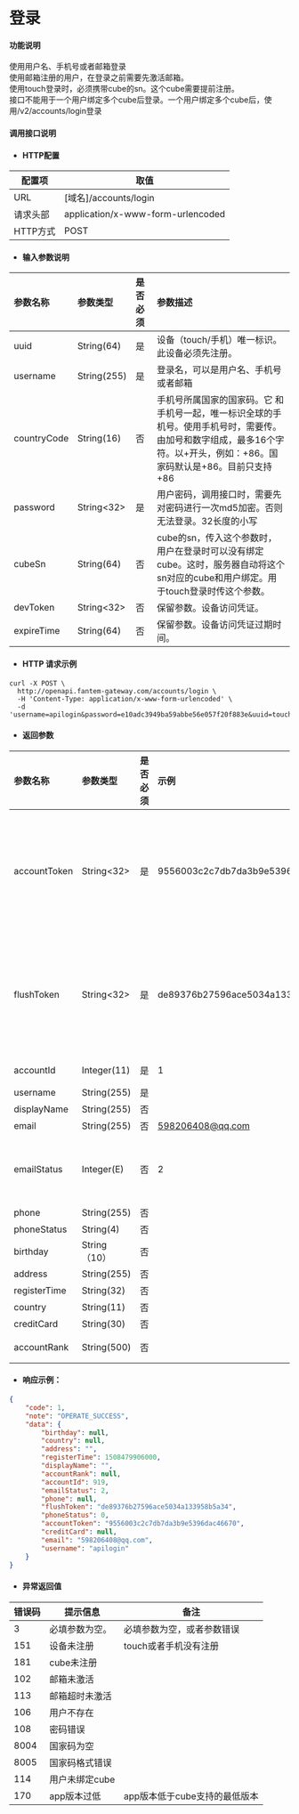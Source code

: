 # 登录

#### 功能说明

使用用户名、手机号或者邮箱登录  
使用邮箱注册的用户，在登录之前需要先激活邮箱。  
使用touch登录时，必须携带cube的sn。这个cube需要提前注册。  
接口不能用于一个用户绑定多个cube后登录。一个用户绑定多个cube后，使用/v2/accounts/login登录

#### 调用接口说明

* #### HTTP配置

| 配置项 | 取值 |
| --- | --- |
| URL | \[域名\]/accounts/login |
| 请求头部 | application/x-www-form-urlencoded |
| HTTP方式 | POST |

* #### 输入参数说明

| 参数名称 | 参数类型 | 是否必须 | 参数描述 |
| :--- | :--- | :--- | :--- |
| uuid | String\(64\) | 是 | 设备（touch/手机）唯一标识。此设备必须先注册。 |
| username | String\(255\) | 是 | 登录名，可以是用户名、手机号或者邮箱 |
| countryCode | String\(16\) | 否 | 手机号所属国家的国家码。它 和手机号一起，唯一标识全球的手机号。使用手机号时，需要传。由加号和数字组成，最多16个字符。以+开头，例如：+86。国家码默认是+86。目前只支持+86 |
| password | String&lt;32&gt; | 是 | 用户密码，调用接口时，需要先对密码进行一次md5加密。否则无法登录。32长度的小写 |
| cubeSn | String\(64\) | 否 | cube的sn，传入这个参数时，用户在登录时可以没有绑定cube。这时，服务器自动将这个sn对应的cube和用户绑定。用于touch登录时传这个参数。 |
| devToken | String&lt;32&gt; | 否 | 保留参数。设备访问凭证。 |
| expireTime | String\(64\) | 否 | 保留参数。设备访问凭证过期时间。 |

* #### HTTP 请求示例

```
curl -X POST \
  http://openapi.fantem-gateway.com/accounts/login \
  -H 'Content-Type: application/x-www-form-urlencoded' \
  -d 'username=apilogin&password=e10adc3949ba59abbe56e057f20f883e&uuid=touchfjsljdfksdjfksdfsdfsdfsdfs234sdfsd&cubeSn=A01011725020927'
```

* #### 返回参数

| 参数名称 | 参数类型 | 是否必须 | 示例 | 描述 |
| :--- | :--- | :--- | :--- | :--- |
| accountToken | String&lt;32&gt; | 是 | 9556003c2c7db7da3b9e5396dac46670 | 登录的accessToken，用户登录信息凭证。此token存在有效期。过期后需要使用refreshToken刷新token，或者重新登录。 |
| flushToken | String&lt;32&gt; | 是 | de89376b27596ace5034a133958b5a34 | 登录的refreshToken，用来生产新的accessToken和refreshToken。refreshToken也存在有效期，过期后需要重新登录。 |
| accountId | Integer\(11\) | 是 | 1 | 用户ID。ft\_account.id |
| username | String\(255\) | 是 |  | 用户名 |
| displayName | String\(255\) | 否 |  | 用户昵称 |
| email | String\(255\) | 否 | 598206408@qq.com | 邮件 |
| emailStatus | Integer\(E\) | 否 | 2 | 邮件状态,， 1：未验证邮箱；2：已验证邮箱；3：超时未验证邮箱 |
| phone | String\(255\) | 否 |  | 电话号码 |
| phoneStatus | String\(4\) | 否 |  | 电话号码状态 |
| birthday | String（10） | 否 |  | 生日 |
| address | String\(255\) | 否 |  | 地址 |
| registerTime | String\(32\) | 否 |  | 注册时间 |
| country | String\(11\) | 否 |  | 国家 |
| creditCard | String\(30\) | 否 |  | creditCard |
| accountRank | String\(500\) | 否 |  | 用户组，多个值用&分割 |

* #### 响应示例：

```json
{
    "code": 1,
    "note": "OPERATE_SUCCESS",
    "data": {
        "birthday": null,
        "country": null,
        "address": "",
        "registerTime": 1508479906000,
        "displayName": "",
        "accountRank": null,
        "accountId": 919,
        "emailStatus": 2,
        "phone": null,
        "flushToken": "de89376b27596ace5034a133958b5a34",
        "phoneStatus": 0,
        "accountToken": "9556003c2c7db7da3b9e5396dac46670",
        "creditCard": null,
        "email": "598206408@qq.com",
        "username": "apilogin"
    }
}
```

* #### 异常返回值

| 错误码 | 提示信息 | 备注 |
| --- | --- | --- |
| 3 | 必填参数为空。 | 必填参数为空，或者参数错误 |
| 151 | 设备未注册 | touch或者手机没有注册 |
| 181 | cube未注册 |  |
| 102 | 邮箱未激活 |  |
| 113 | 邮箱超时未激活 |  |
| 106 | 用户不存在 |  |
| 108 | 密码错误 |  |
| 8004 | 国家码为空 |  |
| 8005 | 国家码格式错误 |  |
| 114 | 用户未绑定cube |  |
| 170 | app版本过低 | app版本低于cube支持的最低版本 |



